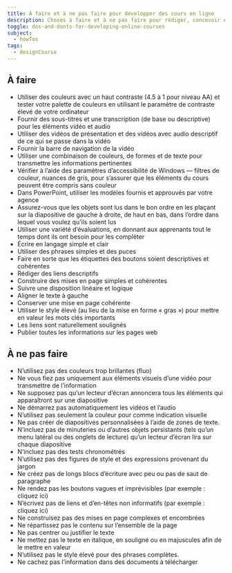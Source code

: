 ```yaml
---
title: À faire et à ne pas faire pour développer des cours en ligne
description: Choses à faire et à ne pas faire pour rédiger, concevoir et développer des cours en ligne
toggle: dos-and-donts-for-developing-online-courses
subject:
  - howTos
tags:
  - designCourse
---
```


<div class="row">
<div class="col-md-6">

## <span class="fas fa-thumbs-up mrgn-rght-md" aria-hidden="true"></span> À faire

- Utiliser des couleurs avec un haut contraste (4.5 à 1 pour niveau AA) et tester votre palette de couleurs en utilisant le paramètre de contraste élevé de votre ordinateur
- Fournir des sous-titres et une transcription (de base ou descriptive) pour les éléments vidéo et audio
- Utiliser des vidéos de présentation et des vidéos avec audio descriptif de ce qui se passe dans la vidéo
- Fournir la barre de navigation de la vidéo
- Utiliser une combinaison de couleurs, de formes et de texte pour transmettre les informations pertinentes
- Vérifier à l’aide des paramètres d’accessibilité de Windows — filtres de couleur, nuances de gris, pour s’assurer que les éléments du cours peuvent être compris sans couleur
- Dans PowerPoint, utiliser les modèles fournis et approuvés par votre agence
- Assurez-vous que les objets sont lus dans le bon ordre en les plaçant sur la diapositive de gauche à droite, de haut en bas, dans l’ordre dans lequel vous voulez qu’ils soient lus
- Utiliser une variété d’évaluations, en donnant aux apprenants tout le temps dont ils ont besoin pour les compléter
- Écrire en langage simple et clair
- Utiliser des phrases simples et des puces
- Faire en sorte que les étiquettes des boutons soient descriptives et cohérentes
- Rédiger des liens descriptifs
- Construire des mises en page simples et cohérentes
- Suivre une disposition linéaire et logique
- Aligner le texte à gauche
- Conserver une mise en page cohérente
- Utiliser le style élevé (au lieu de la mise en forme « gras ») pour mettre en valeur les mots clés importants
- Les liens sont naturellement soulignés
- Publier toutes les informations sur les pages web

</div>
<div class="col-md-6">

## <span class="fas fa-thumbs-down mrgn-rght-md" aria-hidden="true"></span> À ne pas faire

- N’utilisez pas des couleurs trop brillantes (fluo)
- Ne vous fiez pas uniquement aux éléments visuels d’une vidéo pour transmettre de l’information
- Ne supposez pas qu’un lecteur d’écran annoncera tous les éléments qui apparaîtront sur une diapositive
- Ne démarrez pas automatiquement les vidéos et l’audio
- N’utilisez pas seulement la couleur pour comme indication visuelle
- Ne pas créer de diapositives personnalisées à l’aide de zones de texte.
- N’incluez pas de minuteries ou d’autres objets persistants (tels qu’un menu latéral ou des onglets de lecture) qu’un lecteur d’écran lira sur chaque diapositive
- N’incluez pas des tests chronométrés
- N’utilisez pas des figures de style et des expressions provenant du jargon
- Ne créez pas de longs blocs d’écriture avec peu ou pas de saut de paragraphe
- Ne rendez pas les boutons vagues et imprévisibles (par exemple : cliquez ici)
- N’écrivez pas de liens et d’en-têtes non informatifs (par exemple : cliquez ici)
- Ne construisez pas des mises en page complexes et encombrées
- Ne répartissez pas le contenu sur l’ensemble de la page
- Ne pas centrer ou justifier le texte
- Ne mettez pas le texte en italique, en souligné ou en majuscules afin de le mettre en valeur
- N’utilisez pas le style élevé pour des phrases complètes.
- Ne cachez pas l’information dans des documents à télécharger

</div>
</div>
